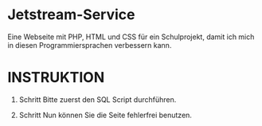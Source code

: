 # Jetstream-Service
Eine Webseite mit PHP, HTML und CSS für ein Schulprojekt, damit ich mich in diesen Programmiersprachen verbessern kann.

# INSTRUKTION
1. Schritt
Bitte zuerst den SQL Script durchführen.

2. Schritt
Nun können Sie die Seite fehlerfrei benutzen.
